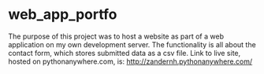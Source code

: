 # web_app_portfo

The purpose of this project was to host a website as part of a web application on my own development server.
The functionality is all about the contact form, which stores submitted data as a csv file. 
Link to live site, hosted on pythonanywhere.com, is: http://zandernh.pythonanywhere.com/
